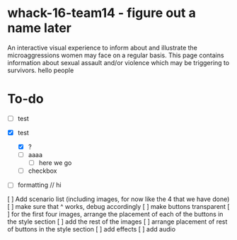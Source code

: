 # whack-16-team14 - figure out a name later
An interactive visual experience to inform about and illustrate the microaggressions women may face on a regular basis.
This page contains information about sexual assault and/or violence which may be triggering to survivors.
hello people
# To-do
- [ ] test
- [x] test
    - [x] ?
    - [ ] aaaa
      - [ ] here we go
    - [ ] checkbox
- [ ] formatting
// hi


[ ] Add scenario list (including images, for now like the 4 that we have done)
[ ] make sure that ^ works, debug accordingly
[ ] make buttons transparent
[ ] for the first four images, arrange the placement of each of the buttons in the style section
[ ] add the rest of the images
[ ] arrange placement of rest of buttons in the style section 
[ ] add effects 
[ ] add audio
